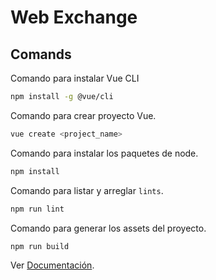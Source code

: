 # Web Exchange

## Comands

Comando para instalar Vue CLI
```bash
npm install -g @vue/cli
```

Comando para crear proyecto Vue.
```bash
vue create <project_name>
```

Comando para instalar los paquetes de node.
```bash
npm install
```

Comando para listar y arreglar `lints`.
```bash
npm run lint
```

Comando para generar los assets del proyecto.
```bash
npm run build
```

Ver [Documentación](https://cli.vuejs.org/config/).
